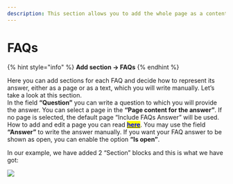 ```yaml
---
description: This section allows you to add the whole page as a content on any page.
---
```


# FAQs

{% hint style="info" %}
**Add section -> FAQs**
{% endhint %}

&#x20;Here you can add sections for each FAQ and decide how to represent its answer, either as a page or as a text, which you will write manually. Let’s take a look at this section.\
&#x20;In the field **“Question”** you can write a question to which you will provide the answer. You can select a page in the **“Page content for the answer”**. If no page is selected, the default page “Include FAQs Answer” will be used. How to add and edit a page you can read [<mark style="color:blue;">**here**</mark>](https://mpithemes.gitbook.io/shella-shopify-theme/get-started/how-to-add-and-edit-a-page). You may use the field **“Answer”** to write the answer manually. If you want your FAQ answer to be shown as open, you can enable the option **“Is open”**.

&#x20;In our example, we have added 2 “Section” blocks and this is what we have got:

![](<../.gitbook/assets/Screenshot\_16 (9).png>)
